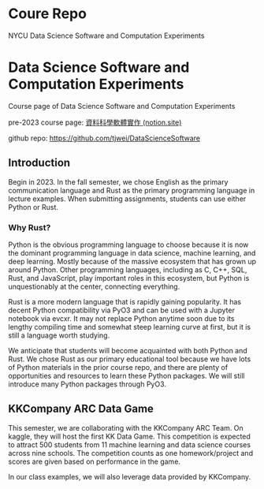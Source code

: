 # Coure Repo
NYCU  Data Science Software and Computation Experiments
# Data Science Software and Computation Experiments

Course page of Data Science Software and Computation Experiments

pre-2023 course page:  [資料科學軟體實作 (notion.site)](https://www.notion.so/fefe3c4ecc2442c59590ba1d56771cba?pvs=21) 

github repo: https://github.com/tjwei/DataScienceSoftware

## Introduction

Begin in 2023. In the fall semester, we chose English as the primary communication language and Rust as the primary programming language in lecture examples. When submitting assignments, students can use either Python or Rust.

### Why Rust?

Python is the obvious programming language to choose because it is now the dominant programming language in data science, machine learning, and deep learning. Mostly because of the massive ecosystem that has grown up around Python. Other programming languages, including as C, C++, SQL, Rust, and JavaScript, play important roles in this ecosystem, but Python is unquestionably at the center, connecting everything.

Rust is a more modern language that is rapidly gaining popularity. It has decent Python compatibility via PyO3 and can be used with a Jupyter notebook via evcxr. It may not replace Python anytime soon due to its lengthy compiling time and somewhat steep learning curve at first, but it is still a language worth studying.

We anticipate that students will become acquainted with both Python and Rust. We chose Rust as our primary educational tool because we have lots of Python materials in the prior course repo, and there are plenty of opportunities and resources to learn these Python packages. We will still introduce many Python packages through PyO3.

## KKCompany ARC Data Game

This semester, we are collaborating with the KKCompany ARC Team. On kaggle, they will host the first KK Data Game. This competition is expected to attract 500 students from 11 machine learning and data science courses across nine schools. The competition counts as one homework/project and scores are given based on performance in the game.

In our class examples, we will also leverage data provided by KKCompany.
